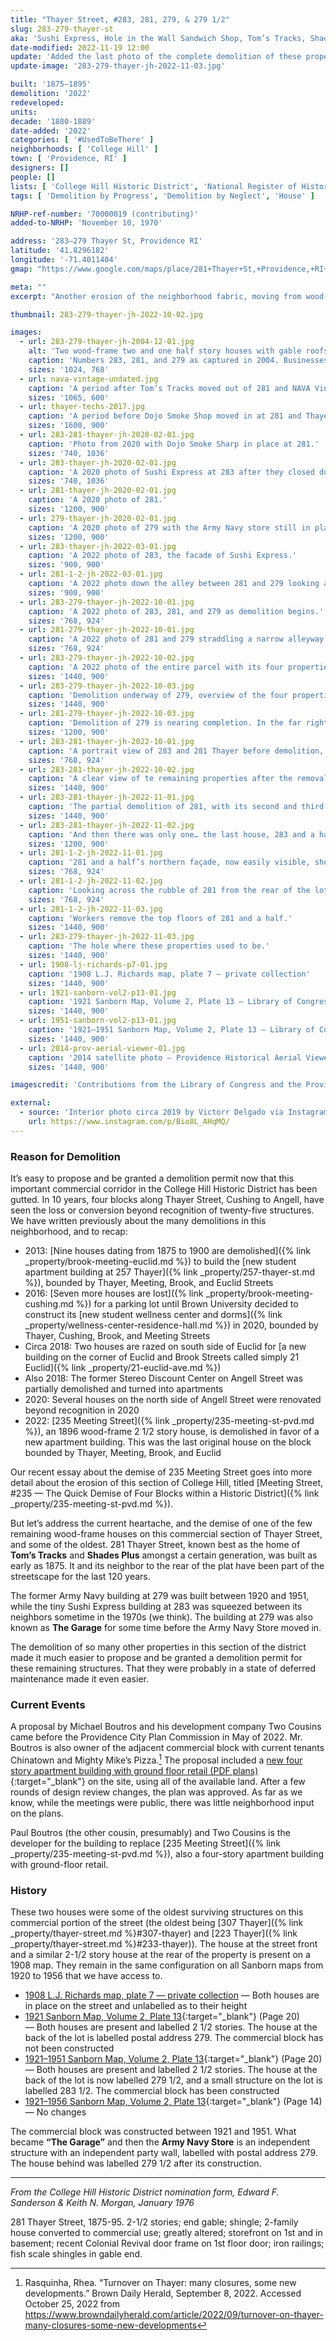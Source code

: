 ```yaml
---
title: "Thayer Street, #283, 281, 279, & 279 1/2"
slug: 283-279-thayer-st
aka: 'Sushi Express, Hole in the Wall Sandwich Shop, Tom’s Tracks, Shades Plus, Army Navy Store'
date-modified: 2022-11-19 12:00
update: 'Added the last photo of the complete demolition of these properties'
update-image: '283-279-thayer-jh-2022-11-03.jpg'

built: '1875–1895'
demolition: '2022'
redeveloped:
units:
decade: '1880-1889'
date-added: '2022'
categories: [ '#UsedToBeThere' ]
neighborhoods: [ 'College Hill' ]
town: [ 'Providence, RI' ]
designers: []
people: []
lists: [ 'College Hill Historic District', 'National Register of Historic Places' ]
tags: [ 'Demolition by Progress', 'Demolition by Neglect', 'House' ]

NRHP-ref-number: '70000019 (contributing)'
added-to-NRHP: 'November 10, 1970'

address: '283–279 Thayer St, Providence RI'
latitude: '41.8296182'
longitude: '-71.4011404'
gmap: "https://www.google.com/maps/place/281+Thayer+St,+Providence,+RI+02906/@41.8296182,-71.4011404,19z/data=!4m5!3m4!1s0x89e4452378d67791:0x3e0e4a16802f3ccf!8m2!3d41.8296182!4d-71.4005932"

meta: ""
excerpt: "Another erosion of the neighborhood fabric, moving from wood-built houses to slick “modern concept” commercial structures"

thumbnail: 283-279-thayer-jh-2022-10-02.jpg

images:
  - url: 283-279-thayer-jh-2004-12-01.jpg
    alt: 'Two wood-frame two and one half story houses with gable roofs and dormers as well as one low cement block commercial structure and one narrow infill building.'
    caption: 'Numbers 283, 281, and 279 as captured in 2004. Businesses include Sushi Express, Tom’s Tracks, Shades Plus, and the Army Navy Store.'
    sizes: '1024, 768'
  - url: nava-vintage-undated.jpg
    caption: 'A period after Tom’s Tracks moved out of 281 and NAVA Vintage moved in. Shades Plus was in the process of closing. Found via Google Image search.'
    sizes: '1065, 600'
  - url: thayer-techs-2017.jpg
    caption: 'A period before Dojo Smoke Shop moved in at 281 and Thayer Techs was in place. The basement space was already occupied by Mighty Sharp Barbers. Found via Google Image search.'
    sizes: '1600, 900'
  - url: 283-281-thayer-jh-2020-02-01.jpg
    caption: 'Photo from 2020 with Dojo Smoke Sharp in place at 281.'
    sizes: '740, 1036'
  - url: 283-thayer-jh-2020-02-01.jpg
    caption: 'A 2020 photo of Sushi Express at 283 after they closed during COVID.'
    sizes: '740, 1036'
  - url: 281-thayer-jh-2020-02-01.jpg
    caption: 'A 2020 photo of 281.'
    sizes: '1200, 900'
  - url: 279-thayer-jh-2020-02-01.jpg
    caption: 'A 2020 photo of 279 with the Army Navy store still in place. Notice the house behind as well.'
    sizes: '1200, 900'
  - url: 283-thayer-jh-2022-03-01.jpg
    caption: 'A 2022 photo of 283, the facade of Sushi Express.'
    sizes: '900, 900'
  - url: 281-1-2-jh-2022-03-01.jpg
    caption: 'A 2022 photo down the alley between 281 and 279 looking at the facade of 281 and a half.'
    sizes: '900, 900'
  - url: 283-279-thayer-jh-2022-10-01.jpg
    caption: 'A 2022 photo of 283, 281, and 279 as demolition begins.'
    sizes: '768, 924'
  - url: 281-279-thayer-jh-2022-10-01.jpg
    caption: 'A 2022 photo of 281 and 279 straddling a narrow alleyway leading to the house at 279 1/2.'
    sizes: '768, 924'
  - url: 283-279-thayer-jh-2022-10-02.jpg
    caption: 'A 2022 photo of the entire parcel with its four properties preparing for demolition.'
    sizes: '1440, 900'
  - url: 283-279-thayer-jh-2022-10-03.jpg
    caption: 'Demolition underway of 279, overview of the four properties again.'
    sizes: '1440, 900'
  - url: 281-279-thayer-jh-2022-10-03.jpg
    caption: 'Demolition of 279 is nearing completion. In the far right one can see an underground connection the basements of 279 and the house behind it.'
    sizes: '1200, 900'
  - url: 283-281-thayer-jh-2022-10-01.jpg
    caption: 'A portrait view of 283 and 281 Thayer before demolition, windows mostly removed, with a bit of 281 and a half in the background to the right.'
    sizes: '768, 924'
  - url: 283-281-thayer-jh-2022-10-02.jpg
    caption: 'A clear view of te remaining properties after the removal of 279.'
    sizes: '1440, 900'
  - url: 283-281-thayer-jh-2022-11-01.jpg
    caption: 'The partial demolition of 281, with its second and third floors cut off.'
    sizes: '1440, 900'
  - url: 283-281-thayer-jh-2022-11-02.jpg
    caption: 'And then there was only one… the last house, 283 and a half, remains while the remnants of 283 and 281 are visible.'
    sizes: '1200, 900'
  - url: 281-1-2-jh-2022-11-01.jpg
    caption: '281 and a half’s northern façade, now easily visible, shortly before demolition.'
    sizes: '768, 924'
  - url: 281-1-2-jh-2022-11-02.jpg
    caption: 'Looking across the rubble of 281 from the rear of the lot, Thayer Street in the distance.'
    sizes: '768, 924'
  - url: 281-1-2-jh-2022-11-03.jpg
    caption: 'Workers remove the top floors of 281 and a half.'
    sizes: '1440, 900'
  - url: 283-279-thayer-jh-2022-11-03.jpg
    caption: 'The hole where these properties used to be.'
    sizes: '1440, 900'
  - url: 1908-lj-richards-p7-01.jpg
    caption: '1908 L.J. Richards map, plate 7 — private collection'
    sizes: '1440, 900'
  - url: 1921-sanborn-vol2-p13-01.jpg
    caption: '1921 Sanborn Map, Volume 2, Plate 13 — Library of Congress, Maps Division'
    sizes: '1440, 900'
  - url: 1951-sanborn-vol2-p13-01.jpg
    caption: '1921–1951 Sanborn Map, Volume 2, Plate 13 — Library of Congress, Maps Division'
    sizes: '1440, 900'
  - url: 2014-prov-aerial-viewer-01.jpg
    caption: '2014 satellite photo — Providence Historical Aerial Viewer'
    sizes: '1440, 900'

imagescredit: 'Contributions from the Library of Congress and the Providence Historical Aerial Viewer'

external:
  - source: 'Interior photo circa 2019 by Victorr Delgado via Instagram'
    url: https://www.instagram.com/p/Bio8L_AHqMQ/
---
```


### Reason for Demolition

It’s easy to propose and be granted a demolition permit now that this important commercial corridor in the College Hill Historic District has been gutted. In 10 years, four blocks along Thayer Street, Cushing to Angell, have seen the loss or conversion beyond recognition of twenty-five structures. We have written previously about the many demolitions in this neighborhood, and to recap:

+ 2013: [Nine houses dating from 1875 to 1900 are demolished]({% link _property/brook-meeting-euclid.md %}) to build the [new student apartment building at 257 Thayer]({% link _property/257-thayer-st.md %}), bounded by Thayer, Meeting, Brook, and Euclid Streets
+ 2016: [Seven more houses are lost]({% link _property/brook-meeting-cushing.md %}) for a parking lot until Brown University decided to construct its [new student wellness center and dorms]({% link _property/wellness-center-residence-hall.md %}) in 2020, bounded by Thayer, Cushing, Brook, and Meeting Streets
+ Circa 2018: Two houses are razed on south side of Euclid for [a new building on the corner of Euclid and Brook Streets called simply 21 Euclid]({% link _property/21-euclid-ave.md %})
+ Also 2018: The former Stereo Discount Center on Angell Street was partially demolished and turned into apartments
+ 2020: Several houses on the north side of Angell Street were renovated beyond recognition in 2020
+ 2022: [235 Meeting Street]({% link _property/235-meeting-st-pvd.md %}), an 1896 wood-frame 2 1/2 story house, is demolished in favor of a new apartment building. This was the last original house on the block bounded by Thayer, Meeting, Brook, and Euclid

Our recent essay about the demise of 235 Meeting Street goes into more detail about the erosion of this section of College Hill, titled [Meeting Street, #235 — The Quick Demise of Four Blocks within a Historic District]({% link _property/235-meeting-st-pvd.md %}).

But let’s address the current heartache, and the demise of one of the few remaining wood-frame houses on this commercial section of Thayer Street, and some of the oldest. 281 Thayer Street, known best as the home of **Tom’s Tracks** and **Shades Plus** amongst a certain generation, was built as early as 1875. It and its neighbor to the rear of the plat have been part of the streetscape for the last 120 years.

The former Army Navy building at 279 was built between 1920 and 1951, while the tiny Sushi Express building at 283 was squeezed between its neighbors sometime in the 1970s (we think). The building at 279 was also known as **The Garage** for some time before the Army Navy Store moved in.

The demolition of so many other properties in this section of the district made it much easier to propose and be granted a demolition permit for these remaining structures. That they were probably in a state of deferred maintenance made it even easier.


### Current Events

A proposal by Michael Boutros and his development company Two Cousins came before the Providence City Plan Commission in May of 2022. Mr. Boutros is also owner of the adjacent commercial block with current tenants Chinatown and Mighty Mike’s Pizza.[^1] The proposal included a [new four story apartment building with ground floor retail (PDF plans)](//www.providenceri.gov/wp-content/uploads/2022/04/22-023MA-279-Thayer-St.pdf){:target="_blank"} on the site, using all of the available land. After a few rounds of design review changes, the plan was approved. As far as we know, while the meetings were public, there was little neighborhood input on the plans.

[^1]: Rasquinha, Rhea. “Turnover on Thayer: many closures, some new developments.” Brown Daily Herald, September 8, 2022. Accessed October 25, 2022 from https://www.browndailyherald.com/article/2022/09/turnover-on-thayer-many-closures-some-new-developments

Paul Boutros (the other cousin, presumably) and Two Cousins is the developer for the building to replace [235 Meeting Street]({% link _property/235-meeting-st-pvd.md %}), also a four-story apartment building with ground-floor retail.


### History

These two houses were some of the oldest surviving structures on this commercial portion of the street (the oldest being [307 Thayer]({% link _property/thayer-street.md %}#307-thayer) and [223 Thayer]({% link _property/thayer-street.md %}#233-thayer)). The house at the street front and a similar 2-1/2 story house at the rear of the property is present on a 1908 map. They remain in the same configuration on all Sanborn maps from 1920 to 1956 that we have access to.

+ [1908 L.J. Richards map, plate 7 — private collection](#photo-1908-lj-richards-p7-01) — Both houses are in place on the street and unlabelled as to their height
+ [1921 Sanborn Map, Volume 2, Plate 13](http://hdl.loc.gov/loc.gmd/g3774pm.g3774pm_g08099192102){:target="_blank"} (Page 20) — Both houses are present and labelled 2 1/2 stories. The house at the back of the lot is labelled postal address 279. The commercial block has not been constructed
+ [1921–1951 Sanborn Map, Volume 2, Plate 13](http://hdl.loc.gov/loc.gmd/g3774pm.g3774pm_g08099195102){:target="_blank"} (Page 20) — Both houses are present and labelled 2 1/2 stories. The house at the back of the lot is now labelled 279 1/2, and a small structure on the lot is labelled 283 1/2. The commercial block has been constructed
+ [1921–1956 Sanborn Map, Volume 2, Plate 13](http://hdl.loc.gov/loc.gmd/g3774pm.g3774pm_g08099195602){:target="_blank"} (Page 14) — No changes

The commercial block was constructed between 1921 and 1951. What became **“The Garage”** and then the **Army Navy Store** is an independent structure with an independent party wall, labelled with postal address 279. The house behind was labelled 279 1/2 after its construction.

***

_From the College Hill Historic District nomination form, Edward F. Sanderson & Keith N. Morgan, January 1976_

281 Thayer Street, 1875-95. 2-1/2 stories; end gable; shingle; 2-family house converted to commercial use; greatly altered; storefront on 1st and in basement; recent Colonial Revival door frame on 1st floor door; iron railings; fish scale shingles in gable end.

